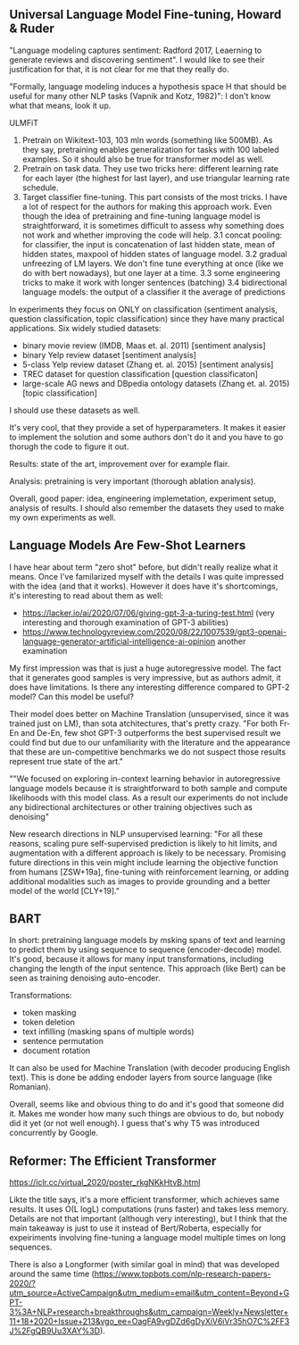 ## Universal Language Model Fine-tuning, Howard & Ruder

"Language modeling captures sentiment: Radford 2017, Leaerning to generate reviews and discovering sentiment". I would like to see their justification for that, it is not clear for me that they really do.

"Formally, language modeling induces a hypothesis space H that should be useful for many other NLP tasks (Vapnik and Kotz, 1982)": I don't know what that means, look it up.

ULMFiT
1. Pretrain on Wikitext-103, 103 mln words (something like 500MB). As they say, pretraining enables generalization for tasks with 100 labeled examples. So it should also be true for transformer model as well.
2. Pretrain on task data. They use two tricks here: different learning rate for each layer (the highest for last layer), and use triangular learning rate schedule. 
3. Target classifier fine-tuning. This part consists of the most tricks. I have a lot of respect for the authors for making this approach work. Even though the idea of pretraining and fine-tuning language model is straightforward, it is sometimes difficult to assess why something does not work and whether improving the code will help.
3.1 concat pooling: for classifier, the input is concatenation of last hidden state, mean of hidden states, maxpool of hidden states of language model.
3.2 gradual unfreezing of LM layers. We don't fine tune everything at once (like we do with bert nowadays), but one layer at a time.
3.3 some engineering tricks to make it work with longer sentences (batching)
3.4 bidirectional language models: the output of a classifier it the average of predictions 

In experiments they focus on ONLY on classification (sentiment analysis, question classification, topic classification) since they have many practical applications. Six widely studied datasets:
* binary movie review (IMDB, Maas et. al. 2011) [sentiment analysis]
* binary Yelp review dataset [sentiment analysis]
* 5-class Yelp review dataset (Zhang et. al. 2015) [sentiment analysis]
* TREC dataset for question classification [question classificaton]
* large-scale AG news and DBpedia ontology datasets (Zhang et. al. 2015) [topic classification]

I should use these datasets as well.

It's very cool, that they provide a set of hyperparameters. It makes it easier to implement the solution and some authors don't do it and you have to go thorugh the code to figure it out.

Results: state of the art, improvement over for example flair.

Analysis: pretraining is very important (thorough ablation analysis).

Overall, good paper: idea, engineering implemetation, experiment setup, analysis of results. I should also remember the datasets they used to make my own experiments as well. 


## Language Models Are Few-Shot Learners
I have hear about term "zero shot" before, but didn't really realize what it means. Once I've familarized myself with the details I was quite impressed with the idea (and that it works). However it does have it's shortcomings, it's interesting to read about them as well:
* https://lacker.io/ai/2020/07/06/giving-gpt-3-a-turing-test.html (very interesting and thorough examination of GPT-3 abilities)
* https://www.technologyreview.com/2020/08/22/1007539/gpt3-openai-language-generator-artificial-intelligence-ai-opinion another examination

My first impression was that is just a huge autoregressive model. The fact that it generates good samples is very impressive, but as authors admit, it does have limitations. Is there any interesting difference compared to GPT-2 model? Can this model be useful?


Their model does better on Machine Translation (unsupervised, since it was trained just on LM), than sota atchitectures, that's pretty crazy. "For both Fr-En and De-En,
few shot GPT-3 outperforms the best supervised result we could find but due to our unfamiliarity with the literature and
the appearance that these are un-competitive benchmarks we do not suspect those results represent true state of the art."

""We focused on exploring in-context learning behavior in autoregressive language models because it is straightforward to both
sample and compute likelihoods with this model class. As a result our experiments do not include any bidirectional
architectures or other training objectives such as denoising"

New research directions in NLP unsupervised learning:
"For all these reasons, scaling pure self-supervised prediction is likely to hit limits, and augmentation with a
different approach is likely to be necessary. Promising future directions in this vein might include learning the objective
function from humans [ZSW+19a], fine-tuning with reinforcement learning, or adding additional modalities such as
images to provide grounding and a better model of the world [CLY+19]."

## BART
In short: pretraining language models by msking spans of text and learning to predict them by using sequence to sequence (encoder-decode) model. It's good, because it allows for many input transformations, including changing the length of the input sentence. This approach (like Bert) can be seen as training denoising auto-encoder.

Transformations:
* token masking
* token deletion
* text infilling (masking spans of multiple words)
* sentence permutation
* document rotation

It can also be used for Machine Translation (with decoder producing English text). This is done be adding endoder layers from source language (like Romanian).

Overall, seems like and obvious thing to do and it's good that someone did it. Makes me wonder how many such things are obvious to do, but nobody did it yet (or not well enough). I guess that's why T5 was introduced concurrently by Google.

## Reformer: The Efficient Transformer
https://iclr.cc/virtual_2020/poster_rkgNKkHtvB.html

Likte the title says, it's a more efficient transformer, which achieves same results. It uses O(L logL) computations (runs faster) and takes less memory. Details are not that important (although very interesting), but I think that the main takeaway is just to use it instead of Bert/Roberta, especially for expeiriments involving fine-tuning a language model multiple times on long sequences.

There is also a Longformer (with similar goal in mind) that was developed around the same time (https://www.topbots.com/nlp-research-papers-2020/?utm_source=ActiveCampaign&utm_medium=email&utm_content=Beyond+GPT-3%3A+NLP+research+breakthroughs&utm_campaign=Weekly+Newsletter+11+18+2020+Issue+213&vgo_ee=OagFA9vgDZd6gDyXiV6iVr35hO7C%2FF3J%2FgQB9Uu3XAY%3D).

